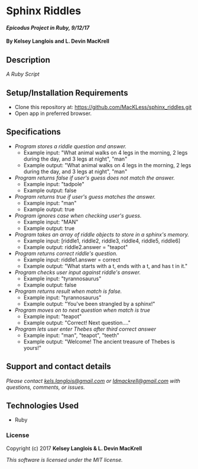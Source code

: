 # Sphinx Riddles

#### _Epicodus Project in Ruby, 9/12/17_

#### By Kelsey Langlois and L. Devin MacKrell

## Description

_A Ruby Script_

## Setup/Installation Requirements

* Clone this repository at: https://github.com/MacKLess/sphinx_riddles.git
* Open app in preferred browser.

## Specifications

* _Program stores a riddle question and answer._
  * Example input: "What animal walks on 4 legs in the morning, 2 legs during the day, and 3 legs at night", "man"
  * Example output: "What animal walks on 4 legs in the morning, 2 legs during the day, and 3 legs at night", "man"
* _Program returns false if user's guess does not match the answer._
  * Example input: "tadpole"
  * Example output: false
* _Program returns true if user's guess matches the answer._
  * Example input: "man"
  * Example output: true
* _Program ignores case when checking user's guess._
  * Example input: "MAN"
  * Example output: true
* _Program takes an array of riddle objects to store in a sphinx's memory._
  * Example input: [riddle1, riddle2, riddle3, riddle4, riddle5, riddle6]
  * Example output: riddle2.answer = "teapot"
* _Program returns correct riddle's question._
  * Example input: riddle1.answer = correct
  * Example output: "What starts with a t, ends with a t, and has t in it."
* _Program checks user input against riddle's answer._
  * Example input: "tyrannosaurus"
  * Example output: false
* _Program returns result when match is false._
  * Example input: "tyrannosaurus"
  * Example output: "You've been strangled by a sphinx!"
* _Program moves on to next question when match is true_
  * Example input: "teapot"
  * Example output: "Correct! Next question...."
* _Program lets user enter Thebes after third correct answer_
  * Example input: "man", "teapot", "teeth"
  * Example output: "Welcome! The ancient treasure of Thebes is yours!"

## Support and contact details

_Please contact [kels.langlois@gmail.com](mailto:kels.langlois@gmail.com) or [ldmackrell@gmail.com](mailto:ldmackrell@gmail.com) with questions, comments, or issues._

## Technologies Used

* Ruby

### License

Copyright (c) 2017 **Kelsey Langlois & L. Devin MacKrell**

*This software is licensed under the MIT license.*
